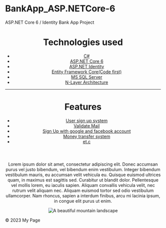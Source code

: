 # BankApp_ASP.NETCore-6
<!DOCTYPE html>
<html>
<head>
	ASP.NET Core 6 /  Identity Bank App Project
</head>
<body>
	<header>
    <div>
		<h1>Technologies used</h1>
		<nav>
			<ul>
				<li><a href="#">C#</a></li>
				<li><a href="#">ASP.NET Core 6</a></li>
				<li><a href="#">ASP.NET Identity</a></li>
        <li><a href="#">Entity Framework Core(Code first)</a></li>
        <li><a href="#">MS SQL Server</a></li>
        <li><a href="#">N-Layer Architecture</a></li>
			</ul>
		</nav>
    </div>
    <hr/>
        <div>
		<h1>Features</h1>
		<nav>
			<ul>
				<li><a href="#">User sign up system</a></li>
				<li><a href="#">Validate Mail</a></li>
				<li><a href="#">Sign Up with google and facebook account</a></li>
        <li><a href="#">Money transfer system</a></li>
        <li><a href="#">et.c</a></li>
			</ul>
		</nav>
    </div>
	</header>
	<main>
		<center>
		<p>Lorem ipsum dolor sit amet, consectetur adipiscing elit. Donec accumsan purus vel justo bibendum, vel bibendum enim vestibulum. Integer bibendum vestibulum mauris, eu accumsan velit vehicula eu. Quisque euismod ultrices quam, in maximus est sagittis sed. Curabitur ut blandit dolor. Pellentesque vel mollis lorem, eu iaculis sapien. Aliquam convallis vehicula velit, nec rutrum velit aliquam nec. Aliquam euismod tortor sed odio vestibulum ullamcorper. Nam rhoncus, sapien a interdum finibus, arcu mi lacinia ipsum, in congue elit purus ut enim.</p>
		<img src="https://copp05.ru/Portals/0/ModuleFiles/program_logo.png" alt="A beautiful mountain landscape">
	</main>
		</center>
	<footer>
		<p>&copy; 2023 My Page</p>
	</footer>
</body>
</html>
